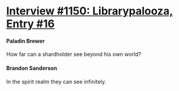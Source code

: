 # [Interview #1150: Librarypalooza, Entry #16](https://www.theoryland.com/intvmain.php?i=1150#16)

#### Paladin Brewer

How far can a shardholder see beyond his own world?

#### Brandon Sanderson

In the spirit realm they can see infinitely.

